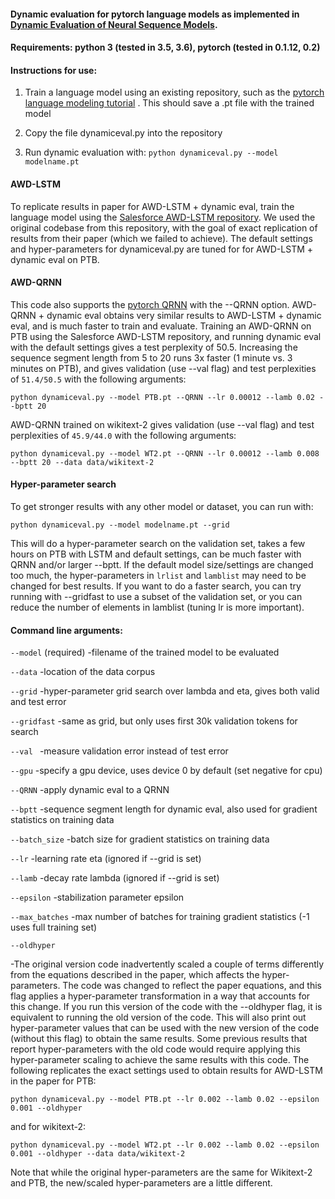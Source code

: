 #### Dynamic evaluation for pytorch language models as implemented in [Dynamic Evaluation of Neural Sequence Models](https://arxiv.org/abs/1709.07432). 

#### Requirements: python 3 (tested in 3.5, 3.6), pytorch (tested in 0.1.12, 0.2)

#### Instructions for use:  

1. Train a language model using an existing repository, such as the [pytorch language modeling tutorial](https://github.com/pytorch/examples/tree/master/word_language_model) . This should save a .pt file with the trained model

2. Copy the file dynamiceval.py into the repository

3. Run dynamic evaluation with: `python dynamiceval.py --model modelname.pt`

#### AWD-LSTM

To replicate results in paper for AWD-LSTM + dynamic eval, train the language model using the [Salesforce AWD-LSTM repository](https://github.com/salesforce/awd-lstm-lm). We used the original codebase from this repository, with the goal of exact replication of results from their paper (which we failed to achieve). The default settings and hyper-parameters for dynamiceval.py are tuned for for AWD-LSTM + dynamic eval on PTB. 

#### AWD-QRNN

This code also supports the [pytorch QRNN](https://github.com/salesforce/pytorch-qrnn) with the --QRNN option. AWD-QRNN + dynamic eval obtains very similar results to AWD-LSTM + dynamic eval, and is much faster to train and evaluate. Training an AWD-QRNN on PTB using the Salesforce AWD-LSTM repository, and running dynamic eval with the default settings gives a test perplexity of 50.5. Increasing the sequence segment length from 5 to 20 runs 3x faster (1 minute vs. 3 minutes on PTB), and gives validation (use --val flag) and test perplexities of `51.4/50.5` with the following arguments:

`python dynamiceval.py --model PTB.pt --QRNN --lr 0.00012 --lamb 0.02 --bptt 20`

AWD-QRNN trained on wikitext-2 gives validation (use --val flag) and test perplexities of `45.9/44.0` with the following arguments:

`python dynamiceval.py --model WT2.pt --QRNN --lr 0.00012 --lamb 0.008 --bptt 20 --data data/wikitext-2`

#### Hyper-parameter search

To get stronger results with any other model or dataset, you can run with:

`python dynamiceval.py --model modelname.pt --grid`

This will do a hyper-parameter search on the validation set, takes a few hours on PTB with LSTM and default settings, can be much faster with QRNN and/or larger --bptt. If the default model size/settings are changed too much, the hyper-parameters in `lrlist` and `lamblist` may need to be changed for best results. If you want to do a faster search, you can try running with --gridfast to use a subset of the validation set, or you can reduce the number of elements in lamblist (tuning lr is more important).

#### Command line arguments:


`--model` (required)    -filename of the trained model to be evaluated

`--data`    -location of the data corpus

`--grid`    -hyper-parameter grid search over lambda and eta, gives both valid and test error

`--gridfast`    -same as grid, but only uses first 30k validation tokens for search

`--val `   -measure validation error instead of test error  

`--gpu`    -specify a gpu device, uses device 0 by default (set negative for cpu)

`--QRNN`    -apply dynamic eval to a QRNN

`--bptt`    -sequence segment length for dynamic eval, also used for gradient statistics on training data

`--batch_size`    -batch size for gradient statistics on training data

`--lr`    -learning rate eta (ignored if --grid is set)

`--lamb`    -decay rate lambda (ignored if --grid is set)

`--epsilon`    -stabilization parameter epsilon

`--max_batches`  -max number of batches for training gradient statistics (-1 uses full training set)

`--oldhyper`

-The original version code inadvertently scaled a couple of terms differently from the equations described in the paper, which affects the hyper-parameters. The code was changed to reflect the paper equations, and this flag applies a hyper-parameter transformation in a way that accounts for this change. If you run this version of the code with the --oldhyper flag, it is equivalent to running the old version of the code. This will also print out hyper-parameter values that can be used with the new version of the code (without this flag) to obtain the same results. Some previous results that report hyper-parameters with the old code would require applying this hyper-parameter scaling to achieve the same results with this code. The following replicates the exact settings used to obtain results for AWD-LSTM in the paper for PTB:

`python dynamiceval.py --model PTB.pt --lr 0.002 --lamb 0.02 --epsilon 0.001 --oldhyper`

and for wikitext-2:

`python dynamiceval.py --model WT2.pt --lr 0.002 --lamb 0.02 --epsilon 0.001 --oldhyper --data data/wikitext-2`


Note that while the original hyper-parameters are the same for Wikitext-2 and PTB, the new/scaled hyper-parameters are a little different.
